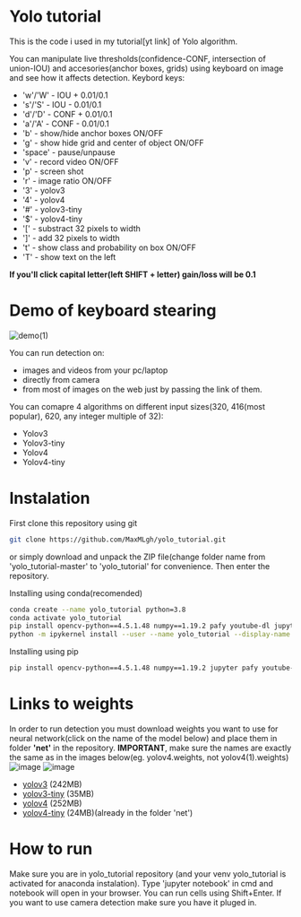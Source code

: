 # Yolo tutorial
This is the code i used in my tutorial[yt link] of Yolo algorithm.

You can manipulate live thresholds(confidence-CONF, intersection of union-IOU) and accesories(anchor boxes, grids) using keyboard on image and see how it affects detection.
Keybord keys:
- 'w'/'W' - IOU + 0.01/0.1
- 's'/'S' - IOU - 0.01/0.1
- 'd'/'D' - CONF + 0.01/0.1
- 'a'/'A' - CONF - 0.01/0.1
- 'b' - show/hide anchor boxes ON/OFF
- 'g' - show hide grid and center of object ON/OFF
- 'space' - pause/unpause
- 'v' - record video ON/OFF
- 'p' - screen shot
- 'r' - image ratio ON/OFF
- '3' - yolov3
- '4' - yolov4
- '#' - yolov3-tiny
- '$' - yolov4-tiny
- '[' - substract 32 pixels to width
- ']' - add 32 pixels to width
- 't' - show class and probability on box ON/OFF
- 'T' - show text on the left

**If you'll click capital letter(left SHIFT + letter) gain/loss will be 0.1**

# Demo of keyboard stearing

![demo(1)](https://user-images.githubusercontent.com/73268650/114053923-acb1a280-988f-11eb-9bd4-2f2addaf8488.gif)




You can run detection on:
- images and videos from your pc/laptop
- directly from camera
- from most of images on the web just by passing the link of them.

You can comapre 4 algorithms on different input sizes(320, 416(most popular), 620, any integer multiple of 32):
- Yolov3
- Yolov3-tiny
- Yolov4
- Yolov4-tiny


# Instalation
First clone this repository using git 

``` bash
git clone https://github.com/MaxMLgh/yolo_tutorial.git
```
or simply  download and unpack the ZIP file(change folder name from 'yolo_tutorial-master' to 'yolo_tutorial' for convenience.
Then enter the repository.

Installing using conda(recomended)

``` bash
conda create --name yolo_tutorial python=3.8
conda activate yolo_tutorial
pip install opencv-python==4.5.1.48 numpy==1.19.2 pafy youtube-dl jupyter
python -m ipykernel install --user --name yolo_tutorial --display-name "yolo_tutorial"
```
Installing using pip

``` bash
pip install opencv-python==4.5.1.48 numpy==1.19.2 jupyter pafy youtube-dl
```
# Links to weights
In order to run detection you must download weights you want to use for neural network(click on the name of the model below) and place them in folder **'net'** in the repository. 
**IMPORTANT**, make sure the names are exactly the same as in the images below(eg. yolov4.weights, not yolov4(1).weights)
![image](https://user-images.githubusercontent.com/73268650/114060309-8989f180-9895-11eb-8c42-2f50958580f8.png)
![image](https://user-images.githubusercontent.com/73268650/114060449-ade5ce00-9895-11eb-9ea4-7d3da5da6396.png)


- [yolov3](https://pjreddie.com/media/files/yolov3.weights) (242MB)
- [yolov3-tiny](https://pjreddie.com/media/files/yolov3-tiny.weights) (35MB)
- [yolov4](https://github.com/AlexeyAB/darknet/releases/download/darknet_yolo_v3_optimal/yolov4.weights) (252MB)
- [yolov4-tiny](https://github.com/AlexeyAB/darknet/releases/download/darknet_yolo_v4_pre/yolov4-tiny.weights) (24MB)(already in the folder 'net')

# How to run
Make sure you are in yolo_tutorial repository (and your venv yolo_tutorial is activated for anaconda instalation). Type 'jupyter notebook' in cmd and notebook will open in your browser. You can run cells using Shift+Enter. If you want to use camera detection make sure you have it pluged in.
